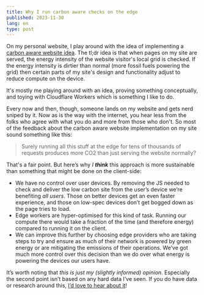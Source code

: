 ```yaml
---
title: Why I run carbon aware checks on the edge
published: 2023-11-30
lang: en
type: post
---
```


On my personal website, I play around with the idea of implementing a [carbon aware website idea](https://fershad.com/carbon-aware-site/). The tl;dr idea is that when pages on my site are served, the energy intensity of the website visitor's local grid is checked. If the energy intensity is dirtier than normal (more fossil fuels powering the grid) then certain parts of my site's design and functionality adjust to reduce compute on the device.

It's mostly me playing around with an idea, proving something conceptually, and toying with Cloudflare Workers which is something I like to do.

Every now and then, though, someone lands on my website and gets nerd sniped by it. Now as is the way with the internet, you hear less from the folks who agree with what you do and more from those who don't. So most of the feedback about the carbon aware website implementation on my site sound something like this:

> Surely running all this stuff at the edge for tens of thousands of requests produces more CO2 than just serving the website normally?

That's a fair point. But here’s why _I **think**_ this approach is more sustainable than something that might be done on the client-side:

- We have no control over user devices. By removing the JS needed to check and deliver the low carbon site from the user’s device we’re benefiting _all users_. Those on better devices get an even faster experience, and those on low-spec devices don’t get bogged down as the page tries to load.
- Edge workers are hyper-optimised for this kind of task. Running our compute there would take a fraction of the time (and therefore energy) compared to running it on the client.
- We can improve this further by choosing edge providers who are taking steps to try and ensure as much of their network is powered by green energy or are mitigating the emissions of their operations. We’ve got much more control over this decision than we do over what energy is powering the devices our users have.

It’s worth noting that _this is just my (slightly informed) opinion_. Especially the second point isn’t based on any hard data I’ve seen. If you do have data or research around this, [I’d love to hear about it](https://fershad.com/contact/)!
